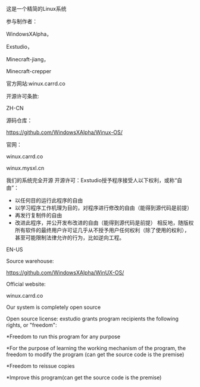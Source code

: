 这是一个精简的Linux系统

参与制作者：

WindowsXAlpha，

Exstudio，

Minecraft-jiang，

Minecraft-crepper

官方网站:winux.carrd.co

开源许可条款:

ZH-CN

源码仓库：

https://github.com/WindowsXAlpha/Winux-OS/

官网：

winux.carrd.co

winux.mysxl.cn

我们的系统完全开源
开源许可：Exstudio授予程序接受人以下权利，或称“自由”：
* 以任何目的运行此程序的自由
* 以学习程序工作机理为目的，对程序进行修改的自由（能得到源代码是前提）
* 再发行复制件的自由
* 改进此程序，并公开发布改进的自由（能得到源代码是前提）
相反地，随版权所有软件的最终用户许可证几乎从不授予用户任何权利（除了使用的权利），甚至可能限制法律允许的行为，比如逆向工程。

EN-US

Source warehouse:

https://github.com/WindowsXAlpha/WinUX-OS/

Official website:

winux.carrd.co

Our system is completely open source

Open source license: exstudio grants program recipients the following rights, or "freedom":

*Freedom to run this program for any purpose

*For the purpose of learning the working mechanism of the program, the freedom to modify the program (can get the source code is the premise)

*Freedom to reissue copies

*Improve this program(can get the source code is the premise)
